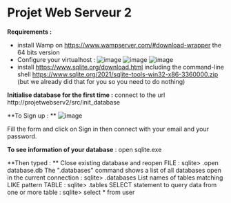 # Projet Web Serveur 2

**Requirements :**
- install Wamp on https://www.wampserver.com/#download-wrapper the 64 bits version
- Configure your virtualhost : ![image](https://user-images.githubusercontent.com/75336673/146658107-7d963aaf-20cf-4d8e-ad1f-56d870ad2958.png)
![image](https://user-images.githubusercontent.com/75336673/146658129-f46f95ea-af78-4320-b6b2-a987c93ca9a5.png)
![image](https://user-images.githubusercontent.com/75336673/146658254-0024037e-f0ef-47ba-aac4-0a3ab11a5106.png)
- install https://www.sqlite.org/download.html including the command-line shell https://www.sqlite.org/2021/sqlite-tools-win32-x86-3360000.zip (but we already did that for you so you need to do nothing)

**Initialise database for the first time :** 
connect to the url http://projetwebserv2/src/init_database

**To Sign up : ** 
![image](https://user-images.githubusercontent.com/75336673/138466501-68b9eaec-be98-440c-9849-6313f0f7c18f.png)

Fill the form and click on Sign in then connect with your email and your password.

**To see information of your database** : open sqlite.exe

**Then typed : **
Close existing database and reopen FILE :												                        sqlite> .open database.db 
The ".databases" command shows a list of all databases open in the current connection : sqlite> .databases
List names of tables matching LIKE pattern TABLE : 										                  sqlite> .tables
SELECT statement to query data from one or more table :									                sqlite> select * from user 
